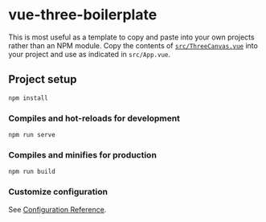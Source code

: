 # vue-three-boilerplate

This is most useful as a template to copy and paste into your own projects rather than an NPM module. Copy the contents of [`src/ThreeCanvas.vue`](https://raw.githubusercontent.com/SaFrMo/vue-three-boilerplate/main/src/ThreeCanvas.vue) into your project and use as indicated in `src/App.vue`.

## Project setup
```
npm install
```

### Compiles and hot-reloads for development
```
npm run serve
```

### Compiles and minifies for production
```
npm run build
```

### Customize configuration
See [Configuration Reference](https://cli.vuejs.org/config/).
